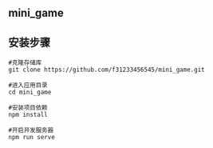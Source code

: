 ## mini_game

## 安装步骤

```
#克隆存储库
git clone https://github.com/f31233456545/mini_game.git

#进入应用目录
cd mini_game

#安装项目依赖
npm install

#开启开发服务器
npm run serve
```